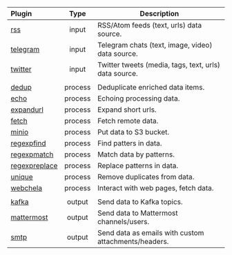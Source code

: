 | Plugin        | Type    | Description |
| :-------------| :-------:| ----------- |
| [rss](https://github.com/livelace/gosquito/blob/master/docs/plugins/input/rss.md)                       |  input  | RSS/Atom feeds (text, urls) data source. |
| [telegram](https://github.com/livelace/gosquito/blob/master/docs/plugins/input/telegram.md)             |  input  | Telegram chats (text, image, video) data source. | 
| [twitter](https://github.com/livelace/gosquito/blob/master/docs/plugins/input/twitter.md)               |  input  | Twitter tweets (media, tags, text, urls) data source. |
| | | |
| [dedup](https://github.com/livelace/gosquito/blob/master/docs/plugins/process/dedup.md)                 | process | Deduplicate enriched data items. |
| [echo](https://github.com/livelace/gosquito/blob/master/docs/plugins/process/echo.md)                   | process | Echoing processing data. |
| [expandurl](https://github.com/livelace/gosquito/blob/master/docs/plugins/process/expandurl.md)         | process | Expand short urls. |
| [fetch](https://github.com/livelace/gosquito/blob/master/docs/plugins/process/fetch.md)                 | process | Fetch remote data. | 
| [minio](https://github.com/livelace/gosquito/blob/master/docs/plugins/process/minio.md)                 | process | Put data to S3 bucket. |
| [regexpfind](https://github.com/livelace/gosquito/blob/master/docs/plugins/process/regexpfind.md)       | process | Find patters in data. |
| [regexpmatch](https://github.com/livelace/gosquito/blob/master/docs/plugins/process/regexpmatch.md)     | process | Match data by patterns. |
| [regexpreplace](https://github.com/livelace/gosquito/blob/master/docs/plugins/process/regexpreplace.md) | process | Replace patterns in data. |
| [unique](https://github.com/livelace/gosquito/blob/master/docs/plugins/process/unique.md)               | process | Remove duplicates from data. | 
| [webchela](https://github.com/livelace/gosquito/blob/master/docs/plugins/process/webchela.md)           | process | Interact with web pages, fetch data. | 
| | | |
| [kafka](https://github.com/livelace/gosquito/blob/master/docs/plugins/output/kafka.md)                  | output  | Send data to Kafka topics. |
| [mattermost](https://github.com/livelace/gosquito/blob/master/docs/plugins/output/mattermost.md)        | output  | Send data to Mattermost channels/users. |
| [smtp](https://github.com/livelace/gosquito/blob/master/docs/plugins/output/smtp.md)                    | output  | Send data as emails with custom attachments/headers. |

